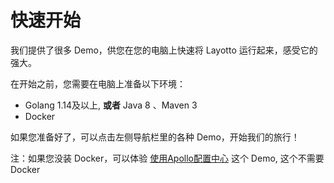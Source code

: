 # 快速开始
我们提供了很多 Demo，供您在您的电脑上快速将 Layotto 运行起来，感受它的强大。

在开始之前，您需要在电脑上准备以下环境：

- Golang 1.14及以上, **或者** Java 8 、Maven 3
- Docker

如果您准备好了，可以点击左侧导航栏里的各种 Demo，开始我们的旅行！

注：如果您没装 Docker，可以体验 [使用Apollo配置中心](zh/start/configuration/start-apollo.md) 这个 Demo, 这个不需要 Docker